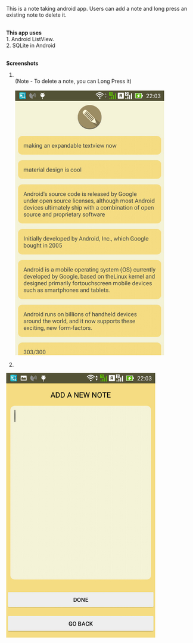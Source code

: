  This is a note taking android app. Users can add a note and long press an existing note to delete it.
 
 <br>
 <b>This app uses</b>
 <br>
 1. Android ListView.
 <br>
 2. SQLite in Android
 <br><br>
 
 
  <b>Screenshots</b>
  
  1. <br> (Note - To delete a note, you can Long Press it) <br><br>
 ![Screenshot 2](https://github.com/Asutosh11/SimpleToDo/blob/master/Screenshots/3.jpg "")
  
  2. <br> 

 ![Screenshot 3](https://github.com/Asutosh11/SimpleToDo/blob/master/Screenshots/2.jpg "")
